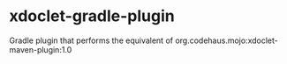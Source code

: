 # xdoclet-gradle-plugin
Gradle plugin that performs the equivalent of org.codehaus.mojo:xdoclet-maven-plugin:1.0
